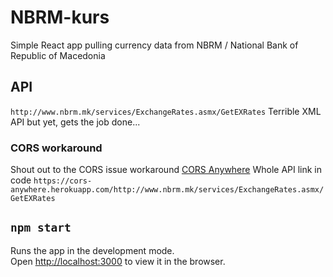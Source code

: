 # NBRM-kurs
Simple React app pulling currency data from NBRM / National Bank of Republic of Macedonia

## API
`http://www.nbrm.mk/services/ExchangeRates.asmx/GetEXRates`
Terrible XML API but yet, gets the job done...

### CORS workaround
Shout out to the CORS issue workaround [CORS Anywhere](https://github.com/Rob--W/cors-anywhere/)
Whole API link in code `https://cors-anywhere.herokuapp.com/http://www.nbrm.mk/services/ExchangeRates.asmx/GetEXRates`

## `npm start`
Runs the app in the development mode.<br>
Open [http://localhost:3000](http://localhost:3000) to view it in the browser.